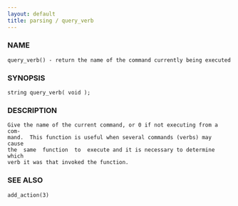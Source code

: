 ```yaml
---
layout: default
title: parsing / query_verb
---
```


### NAME

    query_verb() - return the name of the command currently being executed


### SYNOPSIS

    string query_verb( void );


### DESCRIPTION

    Give the name of the current command, or 0 if not executing from a com‐
    mand.  This function is useful when several commands (verbs) may  cause
    the  same  function  to  execute and it is necessary to determine which
    verb it was that invoked the function.


### SEE ALSO

    add_action(3)
